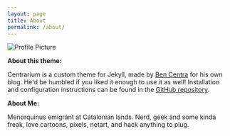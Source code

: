 ```yaml
---
layout: page
title: About
permalink: /about/
---
```


<img src="{{ site.baseurl }}assets/profile-moon.jpg" title="Profile Picture" class="profile">

**About this theme:**

Centrarium is a custom theme for Jekyll, made by [Ben Centra][bencentra] for his own blog. He'd be humbled if you liked it enough to use it as well! Installation and configuration instructions can be found in the [GitHub repository](https://github.com/bencentra/centrarium).

**About Me:**

Menorquinus emigrant at Catalonian lands. Nerd, geek and some kinda freak, love cartoons, pixels, netart, and hack anything to plug.

[centrarium]: https://github.com/bencentra/centrarium
[bencentra]: http://bencentra.com
[jekyll]: https://github.com/jekyll/jekyll
